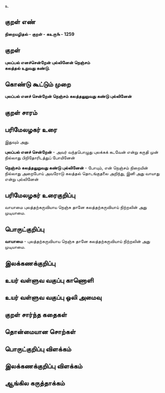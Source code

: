 உ

## குறள் எண் 

**நிறையழிதல் - குறள் - கஉரு௯ - 1259**

## குறள் 

**புலப்பல் எனச்சென்றேன் புல்லினேன் நெஞ்சம்  
கலத்தல் உறுவது கண்டு.**

## கொண்டு கூட்டும் முறை

**புலப்பல் எனச் சென்றேன் நெஞ்சம் கலத்தலுறுவது கண்டு புல்லினேன்**

## குறள் சாரம் 


## பரிமேலழகர் உரை

இதுவும் அது. 

**புலப்பல் எனச் சென்றேன்** - அவர் வந்தபொழுது புலக்கக் கடவேன் என்று கருதி முன் நில்லாது பிறிதோரிடத்துப் போயினேன் 

**நெஞ்சம் கலத்தலுறுவது கண்டு புல்லினேன்** - போயும், என் நெஞ்சம் நிறையின் நில்லாது அறைபோய் அவரோடு கலத்தல் தொடங்குதலை அறிந்து, இனி அது வாயாது என்று புல்லினேன்

## பரிமேலழகர் உரைகுறிப்பு   

வாயாமை புலத்தற்கருவியாய நெஞ்சு தானே கலத்தற்கருவியாய் நிற்றலின் அது முடியாமை.

## பொருட்குறிப்பு 

**வாயாமை** - புலத்தற்கருவியாய நெஞ்சு தானே கலத்தற்கருவியாய் நிற்றலின் அது முடியாமை.

## இலக்கணக்குறிப்பு  


## உயர் வள்ளுவ வகுப்பு காணொளி


## உயர் வள்ளுவ வகுப்பு ஒலி அமைவு 

 
## குறள் சார்ந்த கதைகள் 


## தொன்மையான சொற்கள்


## பொருட்குறிப்பு விளக்கம்


## இலக்கணக்குறிப்பு விளக்கம்


## ஆங்கில கருத்தாக்கம் 


